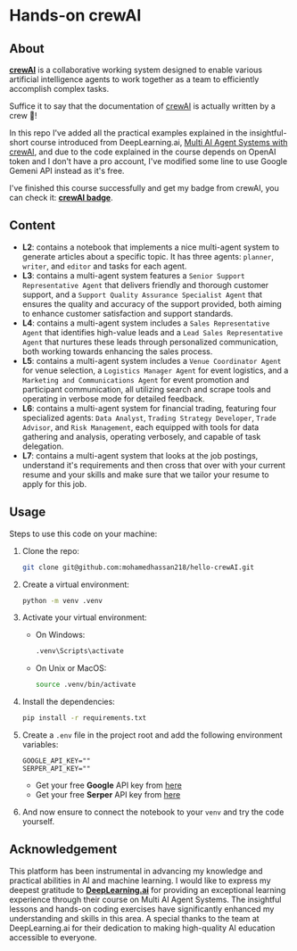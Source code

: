 # Hands-on crewAI

## About 

[**crewAI**](https://crewai.net/) is a collaborative working system designed to enable various artificial intelligence agents to work together as a team to efficiently accomplish complex tasks.

Suffice it to say that the documentation of [crewAI](https://docs.crewai.com/) is actually written by a crew 🤯!

In this repo I've added all the practical examples explained in the insightful-short course introduced from DeepLearning.ai, [Multi AI Agent Systems with crewAI](https://learn.deeplearning.ai/courses/multi-ai-agent-systems-with-crewai/lesson/1/introduction), and due to the code explained in the course depends on OpenAI token and I don't have a pro account, I've modified some line to use Google Gemeni API instead as it's free.

I've finished this course successfully and get my badge from crewAI, you can check it: [**crewAI badge**](https://drive.google.com/file/d/1G6yycr-eDACw6dfJXS9HiuQ4h6BFebGC/view?usp=sharing).


## Content

- **L2**: contains a notebook that implements a nice multi-agent system to generate articles about a specific topic. It has three agents: `planner`, `writer`, and `editor` and tasks for each agent.
- **L3**: contains a multi-agent system features a `Senior Support Representative Agent` that delivers friendly and thorough customer support, and a `Support Quality Assurance Specialist Agent` that ensures the quality and accuracy of the support provided, both aiming to enhance customer satisfaction and support standards.
- **L4**: contains a multi-agent system includes a `Sales Representative Agent` that identifies high-value leads and a `Lead Sales Representative Agent` that nurtures these leads through personalized communication, both working towards enhancing the sales process.
- **L5**: contains a multi-agent system includes a `Venue Coordinator Agent` for venue selection, a `Logistics Manager Agent` for event logistics, and a `Marketing and Communications Agent` for event promotion and participant communication, all utilizing search and scrape tools and operating in verbose mode for detailed feedback.
- **L6**: contains a multi-agent system for financial trading, featuring four specialized agents: `Data Analyst`, `Trading Strategy Developer`, `Trade Advisor`, and `Risk Management`, each equipped with tools for data gathering and analysis, operating verbosely, and capable of task delegation.
- **L7**: contains a multi-agent system that looks at the job postings, understand it's requirements and then cross that over with your current resume and your skills and make sure that we tailor your resume to apply for this job.


## Usage

Steps to use this code on your machine:

1. Clone the repo:
    ``` bash
    git clone git@github.com:mohamedhassan218/hello-crewAI.git
    ```

2. Create a virtual environment:
    ```bash
    python -m venv .venv
    ```

3. Activate your virtual environment:
    - On Windows:
        ```bash
        .venv\Scripts\activate
        ```

    - On Unix or MacOS:
        ```bash
        source .venv/bin/activate
        ```

4. Install the dependencies:
    ``` bash
    pip install -r requirements.txt
    ```

5. Create a `.env` file in the project root and add the following environment variables:
    ```
    GOOGLE_API_KEY=""
    SERPER_API_KEY=""
    ```
    - Get your free **Google** API key from [here](https://ai.google.dev/gemini-api/docs/api-key)
    - Get your free **Serper** API key from [here](https://serper.dev/api-key)


6. And now ensure to connect the notebook to your `venv` and try the code yourself.


## Acknowledgement

This platform has been instrumental in advancing my knowledge and practical abilities in AI and machine learning. I would like to express my deepest gratitude to [**DeepLearning.ai**](https://www.deeplearning.ai/) for providing an exceptional learning experience through their course on Multi AI Agent Systems. The insightful lessons and hands-on coding exercises have significantly enhanced my understanding and skills in this area. A special thanks to the team at DeepLearning.ai for their dedication to making high-quality AI education accessible to everyone.